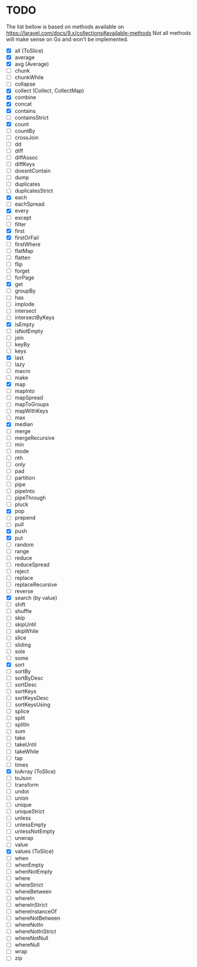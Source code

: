 # TODO
The list bellow is based on methods available on https://laravel.com/docs/9.x/collections#available-methods
Not all methods will make sense on Go and won't be implemented.
- [x] all (ToSlice)
- [x] average
- [x] avg (Average)
- [ ] chunk
- [ ] chunkWhile
- [ ] collapse
- [x] collect (Collect, CollectMap)
- [x] combine
- [x] concat
- [x] contains
- [ ] containsStrict
- [x] count
- [ ] countBy
- [ ] crossJoin
- [ ] dd
- [ ] diff
- [ ] diffAssoc
- [ ] diffKeys
- [ ] doesntContain
- [ ] dump
- [ ] duplicates
- [ ] duplicatesStrict
- [x] each
- [ ] eachSpread
- [x] every
- [ ] except
- [ ] filter
- [x] first
- [x] firstOrFail
- [ ] firstWhere
- [ ] flatMap
- [ ] flatten
- [ ] flip
- [ ] forget
- [ ] forPage
- [x] get
- [ ] groupBy
- [ ] has
- [ ] implode
- [ ] intersect
- [ ] intersectByKeys
- [x] isEmpty
- [ ] isNotEmpty
- [ ] join
- [ ] keyBy
- [ ] keys
- [x] last
- [ ] lazy
- [ ] macro
- [ ] make
- [x] map
- [ ] mapInto
- [ ] mapSpread
- [ ] mapToGroups
- [ ] mapWithKeys
- [ ] max
- [x] median
- [ ] merge
- [ ] mergeRecursive
- [ ] min
- [ ] mode
- [ ] nth
- [ ] only
- [ ] pad
- [ ] partition
- [ ] pipe
- [ ] pipeInto
- [ ] pipeThrough
- [ ] pluck
- [x] pop
- [ ] prepend
- [ ] pull
- [x] push
- [x] put
- [ ] random
- [ ] range
- [ ] reduce
- [ ] reduceSpread
- [ ] reject
- [ ] replace
- [ ] replaceRecursive
- [ ] reverse
- [x] search (by value)
- [ ] shift
- [ ] shuffle
- [ ] skip
- [ ] skipUntil
- [ ] skipWhile
- [ ] slice
- [ ] sliding
- [ ] sole
- [ ] some
- [x] sort 
- [ ] sortBy
- [ ] sortByDesc
- [ ] sortDesc
- [ ] sortKeys
- [ ] sortKeysDesc
- [ ] sortKeysUsing
- [ ] splice
- [ ] split
- [ ] splitIn
- [ ] sum
- [ ] take
- [ ] takeUntil
- [ ] takeWhile
- [ ] tap
- [ ] times
- [x] toArray (ToSlice)
- [ ] toJson
- [ ] transform
- [ ] undot
- [ ] union
- [ ] unique
- [ ] uniqueStrict
- [ ] unless
- [ ] unlessEmpty
- [ ] unlessNotEmpty
- [ ] unwrap
- [ ] value
- [x] values (ToSlice)
- [ ] when
- [ ] whenEmpty
- [ ] whenNotEmpty
- [ ] where
- [ ] whereStrict
- [ ] whereBetween
- [ ] whereIn
- [ ] whereInStrict
- [ ] whereInstanceOf
- [ ] whereNotBetween
- [ ] whereNotIn
- [ ] whereNotInStrict
- [ ] whereNotNull
- [ ] whereNull
- [ ] wrap
- [ ] zip
